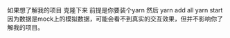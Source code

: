 如果想了解我的项目
克隆下来
前提是你要装个yarn
然后  yarn add  all
yarn start
因为数据是mock上的模拟数据，可能会看不到真实的交互效果，但并不影响你了解我的项目。

